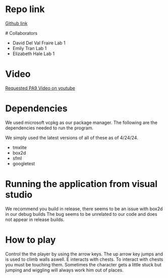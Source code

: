 # Repo link
[Github link](https://github.com/ddelvalfraire/escape)

﻿# Collaborators
- David Del Val Fraire Lab 1
- Emily Tran Lab 1
- Elizabeth Hale Lab 1

# Video
[Requested PA9 Video on youtube](https://youtu.be/D_LLraS7P7g)

 # Dependencies
 We used microsoft vcpkg as our package manager. 
 The following are the dependencies needed to run the program.
 
 We simply used the latest versions of all of these as of 4/24/24.
 - tmxlite
 - box2d
 - sfml
 - googletest

# Running the application from visual studio
We recommend you build in release, there seems to be an issue with box2d in our debug builds
The bug seems to be unrelated to our code and does not appear in release builds.

# How to play
Control the the player by using the arrow keys. The up arrow key jumps and is used to climb walls aswell.
E interacts with chests. To interact with chests you must be touching them. 
Sometimes the character gets a little stuck but jumping and wiggling will always work him out of places.
